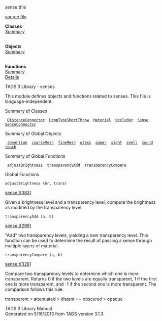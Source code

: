 ---
---
<span class="title">sense.t</span><span class="type">file</span>

[source file](../source/sense.t.html)

**Classes**  
[Summary](#_ClassSummary_)  
 

**Objects**  
[Summary](#_ObjectSummary_)  
 

**Functions**  
[Summary](#_FunctionSummary_)  
[Details](#_Functions_)

<div class="fdesc">

TADS 3 Library - senses

This module defines objects and functions related to senses. This file
is language-independent.

</div>

<span id="_ClassSummary_"></span>

<div class="mjhd">

<span class="hdln">Summary of Classes</span>  

</div>

` `[`DistanceConnector`](../object/DistanceConnector.html)`  `[`DropTypeShortThrow`](../object/DropTypeShortThrow.html)`  `[`Material`](../object/Material.html)`  `[`Occluder`](../object/Occluder.html)`  `[`Sense`](../object/Sense.html)`  `[`SenseConnector`](../object/SenseConnector.html)`  `
<span id="_ObjectSummary_"></span>

<div class="mjhd">

<span class="hdln">Summary of Global Objects</span>  

</div>

` `[`adventium`](../object/adventium.html)`  `[`coarseMesh`](../object/coarseMesh.html)`  `[`fineMesh`](../object/fineMesh.html)`  `[`glass`](../object/glass.html)`  `[`paper`](../object/paper.html)`  `[`sight`](../object/sight.html)`  `[`smell`](../object/smell.html)`  `[`sound`](../object/sound.html)`  `[`touch`](../object/touch.html)`  `
<span id="FunctionSummary_"></span>

<div class="mjhd">

<span class="hdln">Summary of Global Functions</span>  

</div>

` `[`adjustBrightness`](#adjustBrightness)`  `[`transparencyAdd`](#transparencyAdd)`  `[`transparencyCompare`](#transparencyCompare)`  `

<span id="_Functions_"></span>

<div class="mjhd">

<span class="hdln">Global Functions</span>  

</div>

<span id="adjustBrightness"></span>

`adjustBrightness (br, trans)`

[sense.t](../file/sense.t.html)\[[383](../source/sense.t.html#383)\]

<div class="desc">

Given a brightness level and a transparency level, compute the
brightness as modified by the transparency level.

</div>

<span id="transparencyAdd"></span>

`transparencyAdd (a, b)`

[sense.t](../file/sense.t.html)\[[299](../source/sense.t.html#299)\]

<div class="desc">

"Add" two transparency levels, yielding a new transparency level. This
function can be used to determine the result of passing a sense through
multiple layers of material.

</div>

<span id="transparencyCompare"></span>

`transparencyCompare (a, b)`

[sense.t](../file/sense.t.html)\[[328](../source/sense.t.html#328)\]

<div class="desc">

Compare two transparency levels to determine which one is more
transparent. Returns 0 if the two levels are equally transparent, 1 if
the first one is more transparent, and -1 if the second one is more
transparent. The comparison follows this rule:

transparent \> attenuated \> distant == obscured \> opaque

</div>

<div class="ftr">

TADS 3 Library Manual  
Generated on 5/16/2013 from TADS version 3.1.3

</div>
